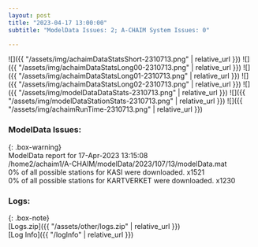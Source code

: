 ```yaml
---
layout: post
title: "2023-04-17 13:00:00"
subtitle: "ModelData Issues: 2; A-CHAIM System Issues: 0"

---
```


![]({{ "/assets/img/achaimDataStatsShort-2310713.png" | relative_url }})
![]({{ "/assets/img/achaimDataStatsLong00-2310713.png" | relative_url }})
![]({{ "/assets/img/achaimDataStatsLong01-2310713.png" | relative_url }})
![]({{ "/assets/img/achaimDataStatsLong02-2310713.png" | relative_url }})
![]({{ "/assets/img/modelDataDataStats-2310713.png" | relative_url }})
![]({{ "/assets/img/modelDataStationStats-2310713.png" | relative_url }})
![]({{ "/assets/img/achaimRunTime-2310713.png" | relative_url }})


### ModelData Issues:  
  
{: .box-warning}  
 ModelData report for 17-Apr-2023 13:15:08   
 /home2/achaim1/A-CHAIM/modelData/2023/107/13/modelData.mat   
 0% of all possible stations for KASI were downloaded. x1521   
 0% of all possible stations for KARTVERKET were downloaded. x1230   
  


### Logs:  
  
{: .box-note}  
[Logs.zip]({{ "/assets/other/logs.zip" | relative_url }})  
[Log Info]({{ "/logInfo" | relative_url }})  
